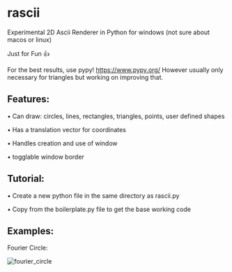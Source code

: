 # rascii
Experimental 2D Ascii Renderer in Python for windows (not sure about macos or linux)

Just for Fun 👍

For the best results, use pypy! https://www.pypy.org/ However usually only necessary for triangles but working on improving that.

Features:
-----------
• Can draw: circles, lines, rectangles, triangles, points, user defined shapes

• Has a translation vector for coordinates

• Handles creation and use of window

• togglable window border


Tutorial:
-----------
• Create a new python file in the same directory as rascii.py

• Copy from the boilerplate.py file to get the base working code

Examples:
-----------
Fourier Circle:

![fourier_circle](https://user-images.githubusercontent.com/91958897/143144814-d58cc662-75b7-4600-aafe-c660410a88d2.png)
